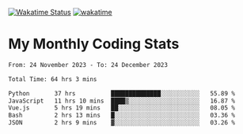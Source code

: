 [![Wakatime Status](https://github.com/noopurphalak/noopurphalak/workflows/wakatime-status-update/badge.svg)](https://github.com/noopurphalak/noopurphalak/actions/workflows/main.yml)
[![wakatime](https://wakatime.com/badge/user/80ace140-ef40-4fdd-b8ed-f3be3d2e1aea.svg)](https://wakatime.com/@80ace140-ef40-4fdd-b8ed-f3be3d2e1aea)

# My Monthly Coding Stats

<!--START_SECTION:waka-->

```txt
From: 24 November 2023 - To: 24 December 2023

Total Time: 64 hrs 3 mins

Python       37 hrs          ██████████████░░░░░░░░░░░   55.89 %
JavaScript   11 hrs 10 mins  ████▒░░░░░░░░░░░░░░░░░░░░   16.87 %
Vue.js       5 hrs 19 mins   ██░░░░░░░░░░░░░░░░░░░░░░░   08.05 %
Bash         2 hrs 13 mins   █░░░░░░░░░░░░░░░░░░░░░░░░   03.36 %
JSON         2 hrs 9 mins    ▓░░░░░░░░░░░░░░░░░░░░░░░░   03.26 %
```

<!--END_SECTION:waka-->
